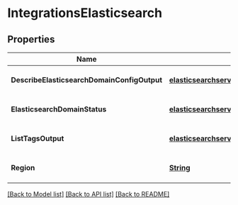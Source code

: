 # IntegrationsElasticsearch
## Properties

Name | Type | Description | Notes
------------ | ------------- | ------------- | -------------
**DescribeElasticsearchDomainConfigOutput** | [**elasticsearchservice.DescribeElasticsearchDomainConfigOutput**](elasticsearchservice.DescribeElasticsearchDomainConfigOutput.md) |  | [optional] [default to null]
**ElasticsearchDomainStatus** | [**elasticsearchservice.ElasticsearchDomainStatus**](elasticsearchservice.ElasticsearchDomainStatus.md) |  | [optional] [default to null]
**ListTagsOutput** | [**elasticsearchservice.ListTagsOutput**](elasticsearchservice.ListTagsOutput.md) |  | [optional] [default to null]
**Region** | [**String**](string.md) |  | [optional] [default to null]

[[Back to Model list]](../README.md#documentation-for-models) [[Back to API list]](../README.md#documentation-for-api-endpoints) [[Back to README]](../README.md)

